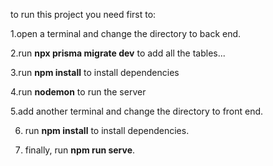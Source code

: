 to run this project you need first to:


1.open a terminal and change the directory to back end.

2.run **npx prisma migrate dev** to add all the tables...

3.run **npm install** to install dependencies 

4.run **nodemon** to run the server

5.add another terminal and change the directory to front end.

6. run **npm install** to install dependencies.

7. finally, run **npm run serve**.
